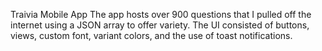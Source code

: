 Traivia Mobile App
The app hosts over 900 questions that I pulled off the internet using a JSON array to offer variety.
The UI consisted of buttons, views, custom font, variant colors, and the use of toast notifications.
